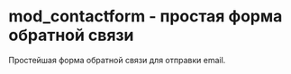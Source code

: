 # mod_contactform - простая форма обратной связи

Простейшая форма обратной связи для отправки email.
